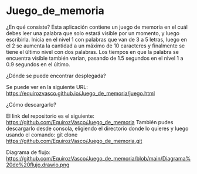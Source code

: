 # Juego_de_memoria
¿En qué consiste?
Esta aplicación contiene un juego de memoria en el cuál debes leer una palabra que solo estará visible por un momento, y luego escribirla.
Inicia en el nivel 1 con palabras que van de 3 a 5 letras, luego en el 2 se aumenta la cantidad a un máximo de 10 caracteres y finalmente se tiene el último nivel con dos palabras.
Los tiempos en que la palabra se encuentra visible también varían, pasando de 1.5 segundos en el nivel 1 a 0.9 segundos en el último.

¿Dónde se puede encontrar desplegada?

Se puede ver en la siguiente URL: https://equirozvasco.github.io/Juego_de_memoria/juego.html

¿Cómo descargarlo?

El link del repositorio es el siguiente: https://github.com/EquirozVasco/Juego_de_memoria
También pudes descargarlo desde consola, eligiendo el directorio donde lo quieres y luego usando el comando: git clone https://github.com/EquirozVasco/Juego_de_memoria.git

Diagrama de flujo: https://github.com/EquirozVasco/Juego_de_memoria/blob/main/Diagrama%20de%20flujo.drawio.png

